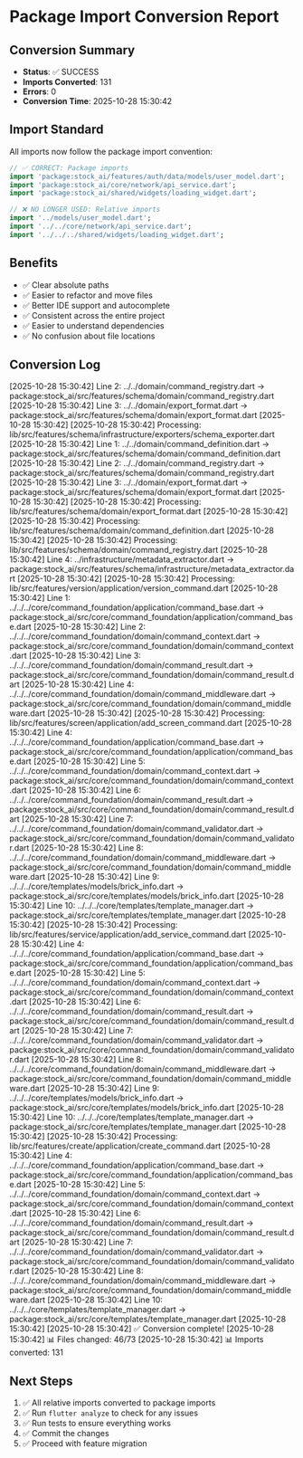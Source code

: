 
# Package Import Conversion Report

## Conversion Summary
- **Status**: ✅ SUCCESS
- **Imports Converted**: 131
- **Errors**: 0
- **Conversion Time**: 2025-10-28 15:30:42

## Import Standard
All imports now follow the package import convention:

```dart
// ✅ CORRECT: Package imports
import 'package:stock_ai/features/auth/data/models/user_model.dart';
import 'package:stock_ai/core/network/api_service.dart';
import 'package:stock_ai/shared/widgets/loading_widget.dart';

// ❌ NO LONGER USED: Relative imports
import '../models/user_model.dart';
import '../../core/network/api_service.dart';
import '../../../shared/widgets/loading_widget.dart';
```

## Benefits
- ✅ Clear absolute paths
- ✅ Easier to refactor and move files
- ✅ Better IDE support and autocomplete
- ✅ Consistent across the entire project
- ✅ Easier to understand dependencies
- ✅ No confusion about file locations

## Conversion Log
[2025-10-28 15:30:42]   Line 2: ../../domain/command_registry.dart -> package:stock_ai/src/features/schema/domain/command_registry.dart
[2025-10-28 15:30:42]   Line 3: ../../domain/export_format.dart -> package:stock_ai/src/features/schema/domain/export_format.dart
[2025-10-28 15:30:42] 
[2025-10-28 15:30:42] Processing: lib/src/features/schema/infrastructure/exporters/schema_exporter.dart
[2025-10-28 15:30:42]   Line 1: ../../domain/command_definition.dart -> package:stock_ai/src/features/schema/domain/command_definition.dart
[2025-10-28 15:30:42]   Line 2: ../../domain/command_registry.dart -> package:stock_ai/src/features/schema/domain/command_registry.dart
[2025-10-28 15:30:42]   Line 3: ../../domain/export_format.dart -> package:stock_ai/src/features/schema/domain/export_format.dart
[2025-10-28 15:30:42] 
[2025-10-28 15:30:42] Processing: lib/src/features/schema/domain/export_format.dart
[2025-10-28 15:30:42] 
[2025-10-28 15:30:42] Processing: lib/src/features/schema/domain/command_definition.dart
[2025-10-28 15:30:42] 
[2025-10-28 15:30:42] Processing: lib/src/features/schema/domain/command_registry.dart
[2025-10-28 15:30:42]   Line 4: ../infrastructure/metadata_extractor.dart -> package:stock_ai/src/features/schema/infrastructure/metadata_extractor.dart
[2025-10-28 15:30:42] 
[2025-10-28 15:30:42] Processing: lib/src/features/version/application/version_command.dart
[2025-10-28 15:30:42]   Line 1: ../../../core/command_foundation/application/command_base.dart -> package:stock_ai/src/core/command_foundation/application/command_base.dart
[2025-10-28 15:30:42]   Line 2: ../../../core/command_foundation/domain/command_context.dart -> package:stock_ai/src/core/command_foundation/domain/command_context.dart
[2025-10-28 15:30:42]   Line 3: ../../../core/command_foundation/domain/command_result.dart -> package:stock_ai/src/core/command_foundation/domain/command_result.dart
[2025-10-28 15:30:42]   Line 4: ../../../core/command_foundation/domain/command_middleware.dart -> package:stock_ai/src/core/command_foundation/domain/command_middleware.dart
[2025-10-28 15:30:42] 
[2025-10-28 15:30:42] Processing: lib/src/features/screen/application/add_screen_command.dart
[2025-10-28 15:30:42]   Line 4: ../../../core/command_foundation/application/command_base.dart -> package:stock_ai/src/core/command_foundation/application/command_base.dart
[2025-10-28 15:30:42]   Line 5: ../../../core/command_foundation/domain/command_context.dart -> package:stock_ai/src/core/command_foundation/domain/command_context.dart
[2025-10-28 15:30:42]   Line 6: ../../../core/command_foundation/domain/command_result.dart -> package:stock_ai/src/core/command_foundation/domain/command_result.dart
[2025-10-28 15:30:42]   Line 7: ../../../core/command_foundation/domain/command_validator.dart -> package:stock_ai/src/core/command_foundation/domain/command_validator.dart
[2025-10-28 15:30:42]   Line 8: ../../../core/command_foundation/domain/command_middleware.dart -> package:stock_ai/src/core/command_foundation/domain/command_middleware.dart
[2025-10-28 15:30:42]   Line 9: ../../../core/templates/models/brick_info.dart -> package:stock_ai/src/core/templates/models/brick_info.dart
[2025-10-28 15:30:42]   Line 10: ../../../core/templates/template_manager.dart -> package:stock_ai/src/core/templates/template_manager.dart
[2025-10-28 15:30:42] 
[2025-10-28 15:30:42] Processing: lib/src/features/service/application/add_service_command.dart
[2025-10-28 15:30:42]   Line 4: ../../../core/command_foundation/application/command_base.dart -> package:stock_ai/src/core/command_foundation/application/command_base.dart
[2025-10-28 15:30:42]   Line 5: ../../../core/command_foundation/domain/command_context.dart -> package:stock_ai/src/core/command_foundation/domain/command_context.dart
[2025-10-28 15:30:42]   Line 6: ../../../core/command_foundation/domain/command_result.dart -> package:stock_ai/src/core/command_foundation/domain/command_result.dart
[2025-10-28 15:30:42]   Line 7: ../../../core/command_foundation/domain/command_validator.dart -> package:stock_ai/src/core/command_foundation/domain/command_validator.dart
[2025-10-28 15:30:42]   Line 8: ../../../core/command_foundation/domain/command_middleware.dart -> package:stock_ai/src/core/command_foundation/domain/command_middleware.dart
[2025-10-28 15:30:42]   Line 9: ../../../core/templates/models/brick_info.dart -> package:stock_ai/src/core/templates/models/brick_info.dart
[2025-10-28 15:30:42]   Line 10: ../../../core/templates/template_manager.dart -> package:stock_ai/src/core/templates/template_manager.dart
[2025-10-28 15:30:42] 
[2025-10-28 15:30:42] Processing: lib/src/features/create/application/create_command.dart
[2025-10-28 15:30:42]   Line 4: ../../../core/command_foundation/application/command_base.dart -> package:stock_ai/src/core/command_foundation/application/command_base.dart
[2025-10-28 15:30:42]   Line 5: ../../../core/command_foundation/domain/command_context.dart -> package:stock_ai/src/core/command_foundation/domain/command_context.dart
[2025-10-28 15:30:42]   Line 6: ../../../core/command_foundation/domain/command_result.dart -> package:stock_ai/src/core/command_foundation/domain/command_result.dart
[2025-10-28 15:30:42]   Line 7: ../../../core/command_foundation/domain/command_validator.dart -> package:stock_ai/src/core/command_foundation/domain/command_validator.dart
[2025-10-28 15:30:42]   Line 8: ../../../core/command_foundation/domain/command_middleware.dart -> package:stock_ai/src/core/command_foundation/domain/command_middleware.dart
[2025-10-28 15:30:42]   Line 10: ../../../core/templates/template_manager.dart -> package:stock_ai/src/core/templates/template_manager.dart
[2025-10-28 15:30:42] 
[2025-10-28 15:30:42] ✅ Conversion complete!
[2025-10-28 15:30:42] 📊 Files changed: 46/73
[2025-10-28 15:30:42] 📊 Imports converted: 131

## Next Steps

1. ✅ All relative imports converted to package imports
2. ✅ Run `flutter analyze` to check for any issues
3. ✅ Run tests to ensure everything works
4. ✅ Commit the changes
5. ✅ Proceed with feature migration
